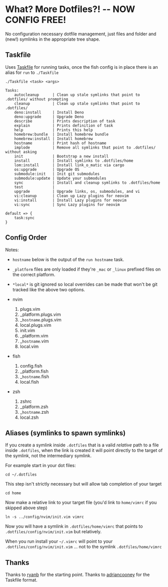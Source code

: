 # What? More Dotfiles?! -- NOW CONFIG FREE!    

No configuration necessary dotfile management, just files and folder and
(new!) symlinks in the appropriate tree shape.

## Taskfile

Uses [Taskfile](https://github.com/adriancooney/Taskfile) for running tasks, once the fish config is in place there is an alias for `run` to `./Taskfile`

    ./Taskfile <task> <args>

    Tasks:
        autocleanup      | Clean up stale symlinks that point to .dotfiles/ without prompting
        cleanup          | Clean up stale symlinks that point to .dotfiles/
        deno:install     | Install Deno
        deno:upgrade     | Upgrade Deno
        describe         | Prints description of task
        explain          | Prints definition of task
        help             | Prints this help
        homebrew:bundle  | Install homebrew bundle
        homebrew:install | Install homebrew
        hostname         | Print hash of hostname
        implode          | Remove all symlinks that point to .dotfiles/ without asking
        init             | Bootstrap a new install
        install          | Install symlinks to .dotfiles/home
        lom:install      | Install link_o_matic via cargo
        os:upgrade       | Upgrade OS
        submodule:init   | Init git submodules
        submodule:update | Update your submodules
        sync             | Install and cleanup symlinks to .dotfiles/home
        test             | 
        upgrade          | Upgrade links, os, submodules, and vi
        vi:cleanup       | Clean up Lazy plugins for neovim
        vi:install       | Install Lazy plugins for neovim
        vi:sync          | Sync Lazy plugins for neovim

    default => {
        task:sync
    }

## Config Order

Notes:
*  `hostname` below is the output of the `run hostname` task.
* `_platform` files are only loaded if they're `_mac` or `_linux` prefixed files on the correct platform.
* `*local*` is git ignored so local overrides can be made that won't be git tracked like the above two options.

* nvim
  1. plugs.vim
  1. _platform.plugs.vim
  1. _`hostname`.plugs.vim
  1. local.plugs.vim
  1. init.vim
  1. _platform.vim
  1. _`hostname`.vim
  1. local.vim
* fish
  1. config.fish
  1. _platform.fish
  1. _`hostname`.fish
  1. local.fish
* zsh
  1. zshrc
  1. _platform.zsh
  1. _`hostname`.zsh
  1. local.zsh

## Aliases (symlinks to spawn symlinks)

If you create a symlink inside `.dotfiles` that is a valid _relative_ path
to a file inside `.dotfiles`, when the link is created it will point
directly to the target of the symlink, not the intermediary symlink.

For example start in your dot files:

    cd ~/.dotfiles

This step isn't strictly necessary but will allow tab completion of your
target

    cd home

Now make a relative link to your target file (you'd link to `home/vimrc` if
you skipped above step)

    ln -s ../config/nvim/init.vim vimrc

Now you will have a symlink in `.dotfiles/home/vimrc` that points to
`.dotfiles/config/nvim/init.vim` but relatively.

When you run install your `~/.vimrc` will point to your
`.dotfiles/config/nvim/init.vim` ... not to the symlink `.dotfiles/home/vimrc`

## Thanks

Thanks to [ryanb](https://github.com/ryanb/dotfiles) for the starting point.
Thanks to [adriancooney](https://github.com/adriancooney/Taskfile) for the Taskfile format.

